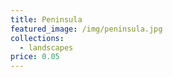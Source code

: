 ```yaml
---
title: Peninsula
featured_image: /img/peninsula.jpg
collections:
  - landscapes
price: 0.05
---
```


